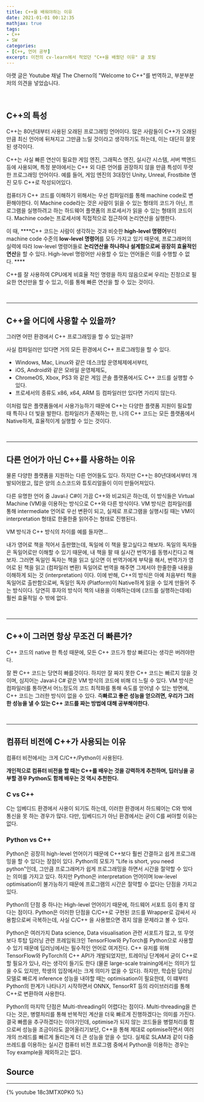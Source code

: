 ```yaml
---
title: C++을 배워야하는 이유
date: 2021-01-01 00:12:35
mathjax: true
tags: 
- C++
- SW
categories: 
- [C++, 언어 공부]
excerpt: 이전의 cv-learn에서 적었던 "C++을 배웠던 이유" 글 포팅
---
```


아랫 글은 Youtube 채널 The Cherno의 "Welcome to C++"를 번역하고, 부분부분 저의 의견을 넣었습니다.

&nbsp;

## C++의 특성

C++는 80년대부터 사용된 오래된 프로그래밍 언어이다. 많은 사람들이 C++가 오래된 만큼 최신 언어에 뒤쳐지고 그만큼 느릴 것이라고 생각하기도 하는데, 이는 대단히 잘못된 생각이다.

C++는 사실 빠른 연산이 필요한 게임 엔진, 그래픽스 엔진, 실시간 시스템, 서버 백엔드 등에 사용되며, 특정 분야에서는 C++ 외 다른 언어를 권장하지 않을 만큼 특성이 뚜렷한 프로그래밍 언어이다. 예를 들어, 게임 엔진의 3대장인 Unity, Unreal, Frostbite 엔진 모두 C++로 작성되어있다.

컴퓨터가 C++ 코드를 이해하기 위해서는 우선 컴파일러를 통해 machine code로 변환해야한다. 이 Machine code라는 것은 사람이 읽을 수 있는 형태의 코드가 아닌, 프로그램을 실행하려고 하는 하드웨어 플랫폼의 프로세서가 읽을 수 있는 형태의 코드이다. Machine code는 프로세서에 직접적으로 접근하여 논리연산을 실행한다. 

이 때, ****C++ 코드는 사람이 생각하는 것과 비슷한 **high-level 명령어**부터 machine code 수준의 **low-level 명령어**를 모두 가지고 있기 때문에, 프로그래머의 실력에 따라 low-level 명령어들로 **논리연산을 하나하나 설계함으로써 굉장히 효율적인 연산**을 할 수 있다. High-level 명령어만 사용할 수 있는 언어들은 이를 수행할 수 없다. ****

C++를 잘 사용하여 CPU에게 비효율 적인 명령을 하지 않음으로써 우리는 진정으로 필요한 연산만을 할 수 있고, 이를 통해 빠른 연산을 할 수 있는 것이다.

&nbsp;

---

## C++을 어디에 사용할 수 있을까?

그러면 어떤 환경에서 C++ 프로그래밍을 할 수 있는걸까?

사실 컴파일러만 있다면 거의 모든 환경에서 C++ 프로그래밍을 할 수 있다. 

- Windows, Mac, Linux와 같은 데스크탑 운영체제에서부터,
- iOS, Android와 같은 모바일 운영체제도,
- ChromeOS, Xbox, PS3 와 같은 게임 콘솔 플랫폼에서도 C++ 코드를 실행할 수 있다.
- 프로세서의 종류도 x86, x64, ARM 등 컴파일러만 있다면 가리지 않는다.

이처럼 많은 플랫폼들에서 사용가능하기 때문에 C++는 다양한 플랫폼 지원이 필요할 때 특히나 더 빛을 발한다. 컴파일러가 존재하는 한, 나의 C++ 코드는 모든 플랫폼에서 Native하게, 효율적이게 실행할 수 있는 것이다. 

&nbsp;

---

## 다른 언어가 아닌 C++를 사용하는 이유

물론 다양한 플랫폼을 지원하는 다른 언어들도 있다. 하지만 C++는 80년대에서부터 개발되어왔고, 많은 양의 소스코드와 튜토리얼들이 이미 만들어져있다.

다른 유명한 언어 중 Java나 C#이 가끔 C++와 비교되곤 하는데, 이 방식들은 Virtual Machine (VM)을 이용하는 방식으로 C++와 다른 방식이다. VM 방식은 컴파일러를 통해 intermediate 언어로 우선 변환이 되고, 실제로 프로그램을 실행시킬 때는 VM이 interpretation 형태로 한줄한줄 읽어주는 형태로 진행된다.

VM 방식과 C++ 방식의 차이를 예를 들자면...

내가 영어로 책을 적어서 출판했는데, 독일에 이 책을 팔고싶다고 해보자. 독일의 독자들은 독일어로만 이해할 수 있기 때문에, 내 책을 팔 때 실시간 번역가를 동행시킨다고 해보자. 그러면 독일인 독자는 책을 읽고 싶으면 이 번역가에게 부탁을 해서, 번역가가 영어로 된 책을 읽고 (컴파일러 변환) 독일어로 번역을 해주면 그제서야 한줄한줄 내용을 이해하게 되는 것 (interpretation) 이다. 이에 반해, C++의 방식은 아예 처음부터 책을 독일어로 출판함으로써, 독일인 독자 (Platform)이 Native하게 읽을 수 있게 만들어 주는 방식이다. 당연히 후자의 방식이 책의 내용을 이해하는데에 (코드를 실행하는데에) 훨씬 효율적일 수 밖에 없다.

&nbsp;

---

## C++이 그러면 항상 무조건 더 빠른가?

C++ 코드의 native 한 특성 때문에, 모든 C++ 코드가 항상 빠르다는 생각은 버려야한다. 

잘 짠 C++ 코드는 당연히 빠를것이다. 하지만 잘 짜지 못한 C++ 코드는 빠르지 않을 것이며, 심지어는 Java나 C# 같은 VM 방식의 코드에 비해 더 느릴 수 있다. VM 방식은 컴파일러를 통하면서 어느정도의 코드 최적화를 통해 속도를 얻어낼 수 있는 방면에, C++ 코드는 그러한 방식이 없을 수 있다. 즉**빠르고 좋은 성능을 얻으려면, 우리가 그러한 성능을 낼 수 있는 C++ 코드를 짜는 방법에 대해 공부해야한다.**

&nbsp;

---

## 컴퓨터 비전에 C++가 사용되는 이유

컴퓨터 비전에서는 크게 C/C++/Python이 사용된다.

**개인적으로 컴퓨터 비전을 할 때는 C++를 배우는 것을 강력하게 추천하며, 딥러닝을 공부할 경우 Python도 함께 배우는 것 역시 추천한다.**

### C vs C++

C는 임베디드 환경에서 사용이 되기도 하는데, 이러한 환경에서 하드웨어는 C와 밖에 통신을 못 하는 경우가 많다. 다만, 임베디드가 아닌 환경에서는 굳이 C를 써야할 이유는 없다.

### Python vs C++

Python은 굉장히 high-level 언어이기 때문에 C++보다 훨씬 간결하고 쉽게 프로그래밍을 할 수 있다는 장점이 있다. Python의 모토가 "Life is short, you need python"인데, 그만큼 프로그래머가 쉽게 프로그래밍을 하면서 시간을 절약할 수 있다는 의미를 가지고 있다. 하지만 Python은 interpretation 언어이며 low-level optimisation이 불가능하기 때문에 프로그램의 시간은 절약할 수 없다는 단점을 가지고 있다.

Python의 단점 중 하나는 High-level 언어이기 때문에, 하드웨어 서포트 등이 좋지 않다는 점이다. Python은 이러한 단점을 C/C++로 구현된 코드를 Wrapper로 감싸서 사용함으로써 극복하는데, 사실 C/C++ 을 사용했으면 겪지 않을 문제라고 볼 수 있다.

Python은 여러가지 Data science, Data visualisation 관련 서포트가 많고, 또 무엇보다 투탑 딥러닝 관련 프레임워크인 TensorFlow와 PyTorch를 Python으로 사용할 수 있기 때문에 딥러닝에서는 필수적인 언어로 여겨진다. C++ 유저를 위해 TensorFlow와 PyTorch의 C++ API가 개발되었지만, 트레이닝 단계에서 굳이 C++로 할 필요가 있나, 라는 생각이 들기도 한다 (물론 large-scale training에서는 의미가 있을 수도 있지만, 학생의 입장에서는 크게 의미가 없을 수 있다). 하지만, 학습된 딥러닝 모델로 빠르게 inference 성능을 내야할 때는 optimisation이 필요한데, 이 떄부터 Python의 한계가 나타나기 시작하면서 ONNX, TensorRT 등의 라이브러리를 통해 C++로 변환하여 사용한다.

Python의 마지막 단점은 Multi-threading이 어렵다는 점이다. Multi-threading을 쓴다는 것은, 병렬처리를 통해 반복적인 계산을 더욱 빠르게 진행하겠다는 의미를 가진다. 결국 빠름을 추구하겠다는 이야기인데, optimise가 되지 않는 코드들을 병렬처리를 함으로써 성능을 조금이라도 끌어올리기보단, C++을 통해 제대로 optimise하면서 여러개의 쓰레드를 빠르게 돌리는게 더 큰 성능을 얻을 수 있다. 실제로 SLAM과 같이 다중 쓰레드를 이용하는 실시간 컴퓨터 비전 프로그램 중에서 Python을 이용하는 경우는 Toy example을 제외하고는 없다.

## Source

---

{% youtube 18c3MTX0PK0 %}
